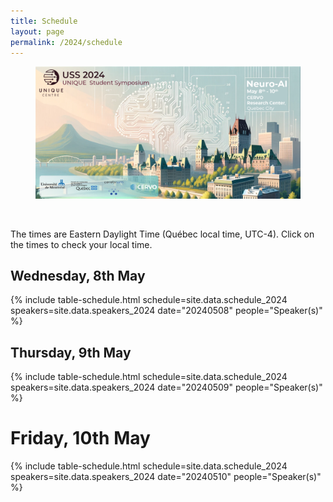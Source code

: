 ```yaml
---
title: Schedule
layout: page
permalink: /2024/schedule
---
```


<section class="hero is-primary">
  <div class="hero-body">
    <figure class="image is-5by2">
      <img src="/assets/img/USS2024/banner.png" alt="USS 2024">
    </figure>
  </div>
</section>

<br>

The times are Eastern Daylight Time (Québec local time, UTC-4). Click on the times to check your local time.

## Wednesday, 8th May

{% include table-schedule.html schedule=site.data.schedule_2024 speakers=site.data.speakers_2024 date="20240508" people="Speaker(s)" %}

## Thursday, 9th May

{% include table-schedule.html schedule=site.data.schedule_2024 speakers=site.data.speakers_2024 date="20240509" people="Speaker(s)" %}

# Friday, 10th May

{% include table-schedule.html schedule=site.data.schedule_2024 speakers=site.data.speakers_2024 date="20240510" people="Speaker(s)" %}
